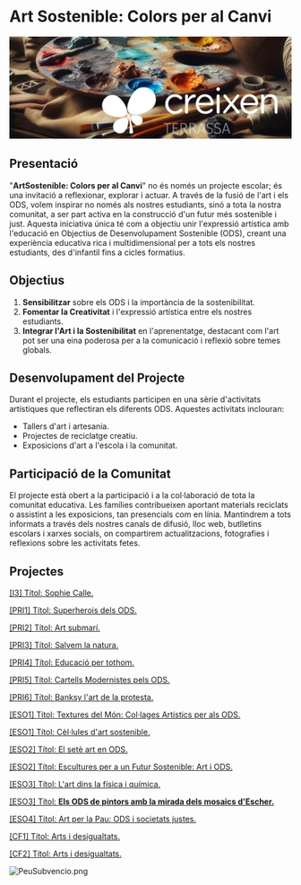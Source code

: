 # Art Sostenible: Colors per al Canvi

![PortadaCreixen](PortadaCreixen.png)

## Presentació

"**ArtSostenible: Colors per al Canvi**" no és només un projecte escolar; és una invitació a reflexionar, explorar i actuar. A través de la fusió de l'art i els ODS, volem inspirar no només als nostres estudiants, sinó a tota la nostra comunitat, a ser part activa en la construcció d'un futur més sostenible i just. Aquesta iniciativa única té com a objectiu unir l'expressió artística amb l'educació en Objectius de Desenvolupament Sostenible (ODS), creant una experiència educativa rica i multidimensional per a tots els nostres estudiants, des d'infantil fins a cicles formatius.

## Objectius

1. **Sensibilitzar** sobre els ODS i la importància de la sostenibilitat.
2. **Fomentar la Creativitat** i l'expressió artística entre els nostres estudiants.
3. **Integrar l'Art i la Sostenibilitat** en l'aprenentatge, destacant com l'art pot ser una eina poderosa per a la comunicació i reflexió sobre temes globals.

## **Desenvolupament del Projecte**

Durant el projecte, els estudiants participen en una sèrie d'activitats artístiques que reflectiran els diferents ODS. Aquestes activitats inclouran:

- Tallers d'art i artesania.
- Projectes de reciclatge creatiu.
- Exposicions d'art a l'escola i la comunitat.

## **Participació de la Comunitat**

El projecte està obert a la participació i a la col·laboració de tota la comunitat educativa. Les famílies contribueixen aportant materials reciclats o assistint a les exposicions, tan presencials com en línia.
Mantindrem a tots informats a través dels nostres canals de difusió, lloc web, butlletins escolars i xarxes socials, on compartirem actualitzacions, fotografies i reflexions sobre les activitats fetes.

## Projectes

[[I3] Títol: Sophie Calle.](%5BI3%5D%20Ti%CC%81tol%20Sophie%20Calle.md)

[[PRI1] Títol: Superherois dels ODS.](%5BPRI1%5D%20Ti%CC%81tol%20Superherois%20dels%20ODS.md)

[[PRI2] Títol: Art submarí.](%5BPRI2%5D%20Ti%CC%81tol%20Art%20submari%CC%81.md)

[[PRI3] Títol: Salvem la natura.](%5BPRI3%5D%20Ti%CC%81tol%20Salvem%20la%20natura.md)

[[PRI4] Títol: Educació per tothom.](%5BPRI4%5D%20Ti%CC%81tol%20Educacio%CC%81%20per%20tothom.md)

[[PRI5] Títol: Cartells Modernistes pels ODS.](%5BPRI5%5D%20Ti%CC%81tol%20Cartells%20Modernistes%20pels%20ODS.md)

[[PRI6] Títol: Banksy l'art de la protesta.](%5BPRI6%5D%20Ti%CC%81tol%20Banksy%20l'art%20de%20la%20protesta.md)

[[ESO1] Títol: Textures del Món: Col·lages Artístics per als ODS.](%5BESO1%5D%20Ti%CC%81tol%20Textures%20del%20Mo%CC%81n%20Col%C2%B7lages%20Arti%CC%81stics%20per%20als%20ODS.md)

[[ESO1] Títol: Cèl·lules d'art sostenible.](%5BESO1%5D%20Ti%CC%81tol%20Ce%CC%80l%C2%B7lules%20d'art%20sostenible.md)

[[ESO2] Títol: El setè art en ODS.](%5BESO2%5D%20Ti%CC%81tol%20El%20sete%CC%80%20art%20en%20ODS.md)

[[ESO2] Títol: Escultures per a un Futur Sostenible: Art i ODS.](%5BESO2%5D%20Ti%CC%81tol%20Escultures%20per%20a%20un%20Futur%20Sostenible.md)

[[ESO3] Títol: L'art dins la física i química.](%5BESO3%5D%20Ti%CC%81tol%20L'art%20dins%20la%20fi%CC%81sica%20i%20qui%CC%81mica.md)

[[ESO3] Títol: **Els ODS de pintors amb la mirada dels mosaics d'Escher.**](%5BESO3%5D%20Ti%CC%81tol%20Els%20ODS%20de%20pintors%20amb%20la%20mirada%20dels%20mosaics%20d'Escher.md)

[[ESO4] Títol: Art per la Pau: ODS i societats justes.](%5BESO4%5D%20Ti%CC%81tol%20Art%20per%20la%20Pau%20ODS%20i%20societats%20justes.md)

[[CF1] Títol: Arts i desigualtats.](%5BCF1%5D%20Ti%CC%81tol%20Arts%20i%20desigualtats.md)

[[CF2] Títol: Arts i desigualtats.](%5BCF2%5D%20Ti%CC%81tol%20Arts%20i%20desigualtats.md)

![PeuSubvencio.png](PeuSubvenci%C3%B3.png)
